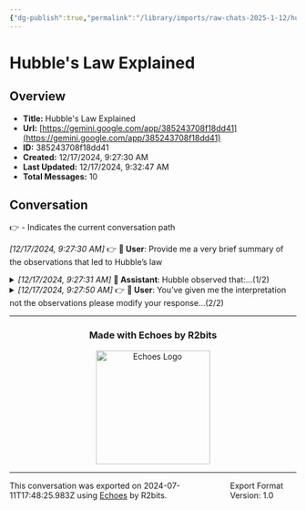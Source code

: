 ```yaml
---
{"dg-publish":true,"permalink":"/library/imports/raw-chats-2025-1-12/hubble-s-law-explained2/"}
---
```


# Hubble's Law Explained

## Overview
- **Title:** Hubble's Law Explained
- **Url:** [https://gemini.google.com/app/385243708f18dd41](https://gemini.google.com/app/385243708f18dd41)
- **ID:** 385243708f18dd41
- **Created:** 12/17/2024, 9:27:30 AM
- **Last Updated:** 12/17/2024, 9:32:47 AM
- **Total Messages:** 10

## Conversation
👉 - Indicates the current conversation path

<i>[12/17/2024, 9:27:30 AM]</i> 👉 <b>👤 User</b>: Provide me a very brief summary of the observations that led to Hubble’s law<br>

<details style="margin-left: 0px">
<summary><i>[12/17/2024, 9:27:31 AM]</i> <b>🤖 Assistant</b>: Hubble observed that:...(1/2)</summary>

---

<i>[12/17/2024, 9:27:31 AM]</i> <b>🤖 Assistant</b>: 

Hubble observed that:

* **Galaxies are moving away from us.** He did this by observing the redshift of light from distant galaxies. Redshift is similar to the Doppler effect with sound, where the pitch of a siren changes as it moves towards or away from you.
* **The farther away a galaxy is, the faster it's moving away.** This relationship between distance and velocity is a key component of Hubble's Law.

These observations led to the idea that the universe is expanding, a cornerstone of the Big Bang theory.
<br>

---

</details>

<details style="margin-left: 0px">
<summary><i>[12/17/2024, 9:27:50 AM]</i> 👉 <b>👤 User</b>: You’ve given me the interpretation not the observations please modify your response...(2/2)</summary>

---

<i>[12/17/2024, 9:27:50 AM]</i> 👉 <b>👤 User</b>: You’ve given me the interpretation not the observations please modify your response<br>

<details style="margin-left: 23px">
<summary><i>[12/17/2024, 9:27:51 AM]</i> <b>🤖 Assistant</b>: You're absolutely right! I jumped ahead to the conclusions. Here's a revised response focusing on the observations themselves:...(1/2)</summary>

---

<i>[12/17/2024, 9:27:51 AM]</i> <b>🤖 Assistant</b>: 

You're absolutely right! I jumped ahead to the conclusions. Here's a revised response focusing on the observations themselves:

* **Redshift in galactic spectra:** Hubble observed that the light from distant galaxies was shifted towards the red end of the spectrum. This redshift was consistent across many galaxies.
* **Correlation between redshift and distance:** He meticulously measured the distances to these galaxies and found that the greater the redshift, the farther away the galaxy was.  

These were the key observations, obtained through painstaking astronomical measurements, that formed the foundation for Hubble's Law. He didn't directly observe galaxies "moving away" - that was the interpretation of the redshift data.
<br>

---

</details>

<details style="margin-left: 23px">
<summary><i>[12/17/2024, 9:30:42 AM]</i> 👉 <b>👤 User</b>: This is important because I wanna put together a step-by-step paper on this and I wanna start with he made these observations...(2/2)</summary>

---

<i>[12/17/2024, 9:30:42 AM]</i> 👉 <b>👤 User</b>: This is important because I wanna put together a step-by-step paper on this and I wanna start with he made these observations<br>

<details style="margin-left: 46px">
<summary><i>[12/17/2024, 9:30:43 AM]</i> <b>🤖 Assistant</b>: You're on the right track! It's definitely important to start with the raw observations before diving into interpretations. Here's a slightly more detailed breakdown of those observations, which might be helpful for your paper:...(1/2)</summary>

---

<i>[12/17/2024, 9:30:43 AM]</i> <b>🤖 Assistant</b>: 

You're on the right track! It's definitely important to start with the raw observations before diving into interpretations. Here's a slightly more detailed breakdown of those observations, which might be helpful for your paper:

**1. Spectroscopy of Galactic Light:**

* Hubble used a powerful telescope (the 100-inch Hooker Telescope at Mount Wilson Observatory) to collect light from distant galaxies.
* He then used a spectrograph to split this light into its component wavelengths, creating a spectrum similar to a rainbow.
* Within these spectra, he focused on identifying absorption lines. These are dark lines caused by elements in the galaxies' atmospheres absorbing specific wavelengths of light.

**2. Redshift of Spectral Lines:**

* Hubble noticed that the absorption lines in the galactic spectra were systematically shifted towards the red end of the spectrum compared to where those same lines appear in the spectrum of our Sun.
* This redshift indicated that the light waves were being stretched, which is consistent with a source moving away from the observer.

**3. Measuring Distances:**

* Determining distances to galaxies was crucial. Hubble relied on a type of star called a Cepheid variable. These stars pulsate with a brightness related to their period, allowing astronomers to use them as "standard candles" to estimate distances.
* He identified Cepheid variables within some of these galaxies and used their observed brightness to calculate how far away they were.

**4. Correlation between Redshift and Distance:**

* This is where the real breakthrough came. Hubble painstakingly compared his redshift measurements with the distance estimates for multiple galaxies.
* He found a clear trend: the greater the redshift (i.e., the more the light was shifted towards the red), the farther away the galaxy was.

By laying out these observational steps clearly, you set the stage for explaining the profound implications of Hubble's findings and the development of his law. Good luck with your paper!
<br>

---

</details>

<details style="margin-left: 46px">
<summary><i>[12/17/2024, 9:31:48 AM]</i> 👉 <b>👤 User</b>: Your first brief one was better. There was red shift and he correlated that with distance those were his two observations....(2/2)</summary>

---

<i>[12/17/2024, 9:31:48 AM]</i> 👉 <b>👤 User</b>: 

Your first brief one was better. There was red shift and he correlated that with distance those were his two observations.

From that, he concluded that this was caused by the Doppler effect, and therefore these galaxies were in motion and traveling away from us is that correct?<br>

<details style="margin-left: 69px">
<summary><i>[12/17/2024, 9:31:49 AM]</i> <b>🤖 Assistant</b>: That's a very good summary of the process and his initial interpretation! ...(1/2)</summary>

---

<i>[12/17/2024, 9:31:49 AM]</i> <b>🤖 Assistant</b>: 

That's a very good summary of the process and his initial interpretation! 

You're absolutely right:

1. **Redshift:** He observed the redshift in the spectral lines of distant galaxies.
2. **Correlation with Distance:** He established a correlation between the amount of redshift and the distance to those galaxies.

And from these two crucial observations, he inferred:

* **Doppler Effect:** The redshift was likely due to the Doppler effect, suggesting motion.
* **Receding Galaxies:** Since the shift was towards the red end of the spectrum, it indicated that the galaxies were moving *away* from us.

It's important to remember that while the Doppler effect is a common and well-understood phenomenon, applying it to the vast scale of the universe was a groundbreaking leap at the time. This interpretation of redshift as a consequence of galactic motion formed the basis of Hubble's Law and our understanding of an expanding universe.
<br>

---

</details>

<details style="margin-left: 69px">
<summary><i>[12/17/2024, 9:32:46 AM]</i> 👉 <b>👤 User</b>: Now in his analysis, he said it was likely due to the Doppler effect. But in subsequent interpretations that has risen to the level of law in that, it must be the Doppler effect and that there is no other possible explanation....(2/2)</summary>

---

<i>[12/17/2024, 9:32:46 AM]</i> 👉 <b>👤 User</b>: Now in his analysis, he said it was likely due to the Doppler effect. But in subsequent interpretations that has risen to the level of law in that, it must be the Doppler effect and that there is no other possible explanation.<br>
<i>[12/17/2024, 9:32:47 AM]</i> 👉 <b>🤖 Assistant</b>: 

You've hit upon a really interesting point about the evolution of scientific thought! 

While Hubble initially attributed the redshift to the Doppler effect, our understanding has become more nuanced over time. Here's a breakdown of why:

* **Doppler effect is an approximation:** The Doppler effect works well for objects moving relatively slowly within space. However, at the vast cosmological scales Hubble was dealing with, where galaxies are receding at significant fractions of the speed of light, the simple Doppler formula becomes less accurate.
* **Expansion of space itself:** Modern cosmology describes the redshift as a consequence of the expansion of space itself. Imagine dots on a balloon that's being inflated. As the balloon expands, the dots move farther apart. Similarly, as the universe expands, the space between galaxies stretches, causing the light waves traveling through that space to stretch as well. This stretching results in an increase in wavelength, hence the redshift.
* **"Cosmological redshift" vs. Doppler shift:** While the observed effect is similar to the Doppler shift, it's technically more accurate to refer to it as a "cosmological redshift" to distinguish it from the traditional Doppler effect caused by the motion of an object through space.

**So, is it still considered a "law" that the redshift is due to the Doppler effect?**

It's more accurate to say that Hubble's Law, in its modern interpretation, describes the observed relationship between redshift and distance, which is attributed to the expansion of the universe. While the Doppler effect provides a useful analogy, it's not the precise underlying mechanism.

This highlights an important aspect of science: our understanding evolves as we gather more evidence and develop better models. Hubble's initial interpretation was a crucial step, but our current understanding of the expanding universe provides a more complete picture of the phenomenon he observed.
<br>

---

</details>

---

</details>

---

</details>

---

</details>

---

<div align="center">

### Made with Echoes by R2bits

<a href="https://echoes.r2bits.com">
  <img src="https://images.squarespace-cdn.com/content/v1/6493af4741c13939d335f0b8/18b27467-2da2-43b7-8d44-234bccf4f462/MINI_ECHOES_LOGO_NORMAL_WHITE_TEXT_SMALL-05-14+%281%29.png?format=300w" alt="Echoes Logo" width="200"/>
</a>

</div>

---

<div style="display: flex; justify-content: space-between;">
  <span>This conversation was exported on 2024-07-11T17:48:25.983Z using <a href="https://echoes.r2bits.com">Echoes</a> by R2bits.</span>
  <span>Export Format Version: 1.0</span>
</div>
